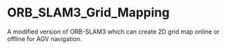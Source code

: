 # ORB_SLAM3_Grid_Mapping
A modified version of ORB-SLAM3 which can create 2D grid map online or offline for AGV navigation.
